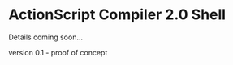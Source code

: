 ActionScript Compiler 2.0 Shell
===============================

Details coming soon...

version 0.1 - proof of concept

